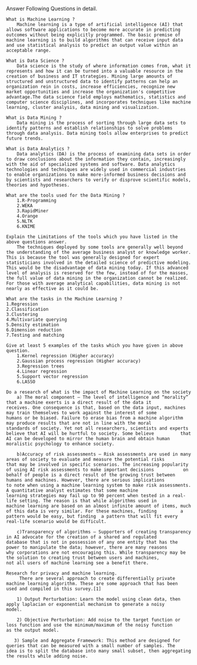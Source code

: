 Answer Following Questions in detail.

    What is Machine Learning ?
        Machine learning is a type of artificial intelligence (AI) that allows software applications to become more accurate in predicting outcomes without being explicitly programmed. The basic premise of machine learning is to build algorithms that can receive input data and use statistical analysis to predict an output value within an acceptable range.
    
    What is Data Science ?
        Data science is the study of where information comes from, what it represents and how it can be turned into a valuable resource in the creation of business and IT strategies. Mining large amounts of structured and unstructured data to identify patterns can help an organization rein in costs, increase efficiencies, recognize new market opportunities and increase the organization's competitive advantage.The data science field employs mathematics, statistics and computer science disciplines, and incorporates techniques like machine learning, cluster analysis, data mining and visualization.
    
    What is Data Mining ?
        Data mining is the process of sorting through large data sets to identify patterns and establish relationships to solve problems through data analysis. Data mining tools allow enterprises to predict future trends.
    
    What is Data Analytics ?
        Data analytics (DA) is the process of examining data sets in order to draw conclusions about the information they contain, increasingly with the aid of specialized systems and software. Data analytics technologies and techniques are widely used in commercial industries to enable organizations to make more-informed business decisions and by scientists and researchers to verify or disprove scientific models, theories and hypotheses.
    
    What are the tools used for the Data Mining ?
        1.R-Programming
        2.WEKA
        3.RapidMiner
        4.Orange
        5.NLTK
        6.KNIME
    
    Explain the Limitations of the tools which you have listed in the above questions answer.
        The techniques deployed by some tools are generally well beyond the understanding of the average business analyst or knowledge worker. This is because the tool was generally designed for expert statisticians involved in the detailed science of predictive modeling. This would be the disadvantage of data mining today. If this advanced level of analysis is reserved for the few, instead of for the masses, the full value of data mining in the organization cannot be realized. For those with average analytical capabilities, data mining is not nearly as effective as it could be.
    
    What are the tasks in the Machine Learning ?
    1.Regression
    2.Classification
    3.Clustering
    4.Multivariate querying
    5.Density estimation
    6.Dimension reduction
    7.Testing and matching
    
    Give at least 5 examples of the tasks which you have given in above question.
        1.Kernel regression (Higher accuracy)
        2.Gaussian process regression (Higher accuracy)
        3.Regression trees
        4.Linear regression
        5.Support vector regression
        6.LASSO
        
    Do a research of what is the impact of Machine Learning on the society
        a) The moral component — The level of intelligence and “morality” that a machine exerts is a direct result of the data it              receives. One consequence is that, based on the data input, machines may train themselves to work against the interest of some          humans or be biased. Failure to erase bias from a machine algorithm may produce results that are not in line with the moral              standards of society. Yet not all researchers, scientists and experts believe that AI will be hurtful to society. Some believe          that AI can be developed to mirror the human brain and obtain human moralistic psychology to enhance society.
        
        b)Accuracy of risk assessments — Risk assessments are used in many areas of society to evaluate and measure the potential risks         that may be involved in specific scenarios. The increasing popularity of using AI risk assessments to make important decisions           on behalf of people is a direct result of the growing trust between humans and machines. However, there are serious implications         to note when using a machine learning system to make risk assessments. A quantitative analyst estimates that some machine               learning strategies may fail up to 90 percent when tested in a real-life setting. The reason is that while algorithms used in           machine learning are based on an almost infinite amount of items, much of this data is very similar. For these machines, finding         a pattern would be easy, but finding  a pattern that will fit every real-life scenario would be difficult.
        
        c)Transparency of algorithms — Supporters of creating transparency in AI advocate for the creation of a shared and regulated            database that is not in possession of any one entity that has the power to manipulate the data; however, there are many reasons          why corporations are not encouraging this. While transparency may be the solution to creating trust between users and machines,          not all users of machine learning see a benefit there.
    
    Research for privacy and machine learning.
         There are several approach to create differentially private machine learning algorithm. These are some approach that has been            used and compiled in this survey.[1]
        
        1) Output Perturbation: Learn the model using clean data, then apply laplacian or exponential mechanism to generate a noisy             model.
        
        2) Objective Perturbation: Add noise to the target function or loss function and use the minimum/maximum of the noisy function           as the output model.

       3) Sample and Aggregate Framework: This method are designed for queries that can be measured with a small number of samples. The           idea is to split the database into many small subset, then aggregating the results while adding noise.
    
    
